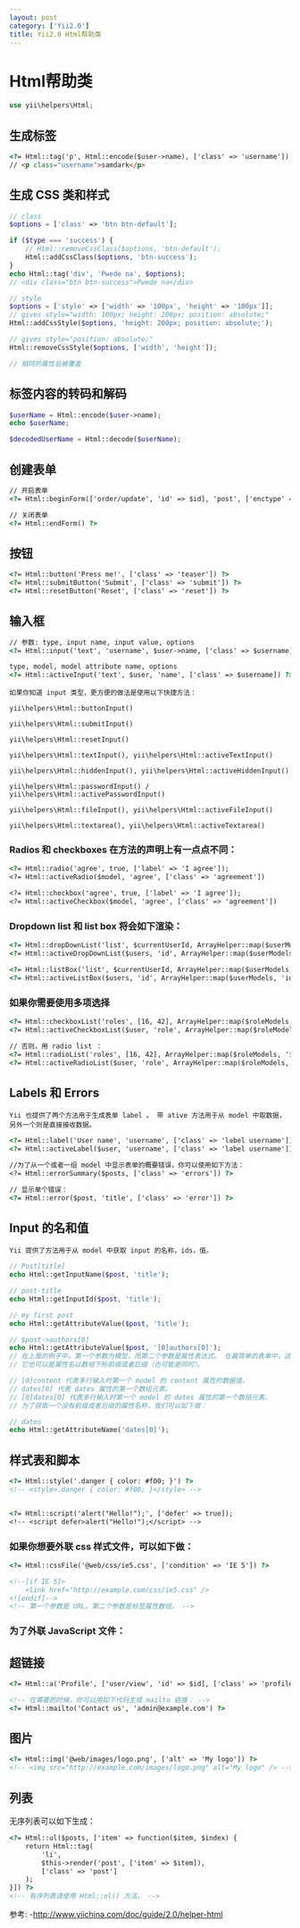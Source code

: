 ```yaml
---
layout: post
category: ['Yii2.0']
title: Yii2.0 Html帮助类
---
```

# Html帮助类
```php
use yii\helpers\Html;
```
## 生成标签
```html
<?= Html::tag('p', Html::encode($user->name), ['class' => 'username']) ?>
// <p class="username">samdark</p>
```

## 生成 CSS 类和样式
```php
// class
$options = ['class' => 'btn btn-default'];

if ($type === 'success') {
    // Html::removeCssClass($options, 'btn-default');
    Html::addCssClass($options, 'btn-success');
}
echo Html::tag('div', 'Pwede na', $options);
// <div class="btn btn-success">Pwede na</div>

// style
$options = ['style' => ['width' => '100px', 'height' => '100px']];
// gives style="width: 100px; height: 200px; position: absolute;"
Html::addCssStyle($options, 'height: 200px; position: absolute;');

// gives style="position: absolute;"
Html::removeCssStyle($options, ['width', 'height']);

// 相同的属性会被覆盖
```
## 标签内容的转码和解码
```php
$userName = Html::encode($user->name);
echo $userName;

$decodedUserName = Html::decode($userName);
```

## 创建表单
```html
// 开启表单
<?= Html::beginForm(['order/update', 'id' => $id], 'post', ['enctype' => 'multipart/form-data']) ?>

// 关闭表单
<?= Html::endForm() ?>
```
## 按钮
```html
<?= Html::button('Press me!', ['class' => 'teaser']) ?>
<?= Html::submitButton('Submit', ['class' => 'submit']) ?>
<?= Html::resetButton('Reset', ['class' => 'reset']) ?>
```
## 输入框
```html
// 参数: type, input name, input value, options
<?= Html::input('text', 'username', $user->name, ['class' => $username]) ?>

type, model, model attribute name, options
<?= Html::activeInput('text', $user, 'name', ['class' => $username]) ?>
```
`如果你知道 input 类型，更方便的做法是使用以下快捷方法：`

`yii\helpers\Html::buttonInput()`

`yii\helpers\Html::submitInput()`

`yii\helpers\Html::resetInput()`

`yii\helpers\Html::textInput(), yii\helpers\Html::activeTextInput()`

`yii\helpers\Html::hiddenInput(), yii\helpers\Html::activeHiddenInput()`

`yii\helpers\Html::passwordInput() / yii\helpers\Html::activePasswordInput()`

`yii\helpers\Html::fileInput(), yii\helpers\Html::activeFileInput()`

`yii\helpers\Html::textarea(), yii\helpers\Html::activeTextarea()`

### Radios 和 checkboxes 在方法的声明上有一点点不同：
```html
<?= Html::radio('agree', true, ['label' => 'I agree']);
<?= Html::activeRadio($model, 'agree', ['class' => 'agreement'])

<?= Html::checkbox('agree', true, ['label' => 'I agree']);
<?= Html::activeCheckbox($model, 'agree', ['class' => 'agreement'])
```
### Dropdown list 和 list box 将会如下渲染：
```html
<?= Html::dropDownList('list', $currentUserId, ArrayHelper::map($userModels, 'id', 'name')) ?>
<?= Html::activeDropDownList($users, 'id', ArrayHelper::map($userModels, 'id', 'name')) ?>

<?= Html::listBox('list', $currentUserId, ArrayHelper::map($userModels, 'id', 'name')) ?>
<?= Html::activeListBox($users, 'id', ArrayHelper::map($userModels, 'id', 'name')) ?>
```
### 如果你需要使用多项选择
```html
<?= Html::checkboxList('roles', [16, 42], ArrayHelper::map($roleModels, 'id', 'name')) ?>
<?= Html::activeCheckboxList($user, 'role', ArrayHelper::map($roleModels, 'id', 'name')) ?>

// 否则，用 radio list ：
<?= Html::radioList('roles', [16, 42], ArrayHelper::map($roleModels, 'id', 'name')) ?>
<?= Html::activeRadioList($user, 'role', ArrayHelper::map($roleModels, 'id', 'name')) ?>
```
## Labels 和 Errors
`Yii 也提供了两个方法用于生成表单 label 。 带 ative 方法用于从 model 中取数据，另外一个则是直接接收数据。`
```html
<?= Html::label('User name', 'username', ['class' => 'label username']) ?>
<?= Html::activeLabel($user, 'username', ['class' => 'label username'])

//为了从一个或者一组 model 中显示表单的概要错误，你可以使用如下方法：
<?= Html::errorSummary($posts, ['class' => 'errors']) ?>

// 显示单个错误：
<?= Html::error($post, 'title', ['class' => 'error']) ?>
```

## Input 的名和值
`Yii 提供了方法用于从 model 中获取 input 的名称，ids，值。`
```php
// Post[title]
echo Html::getInputName($post, 'title');

// post-title
echo Html::getInputId($post, 'title');

// my first post
echo Html::getAttributeValue($post, 'title');

// $post->authors[0]
echo Html::getAttributeValue($post, '[0]authors[0]');
// 在上面的例子中，第一个参数为模型，而第二个参数是属性表达式。 在最简单的表单中，这个属性表达式就是属性名称，但是在一些多行输入的时候，
// 它也可以是属性名以数组下标前缀或者后缀（也可能是同时）。

// [0]content 代表多行输入时第一个 model 的 content 属性的数据值。
// dates[0] 代表 dates 属性的第一个数组元素。
// [0]dates[0] 代表多行输入时第一个 model 的 dates 属性的第一个数组元素。
// 为了获取一个没有前缀或者后缀的属性名称，我们可以如下做：

// dates
echo Html::getAttributeName('dates[0]');
```
## 样式表和脚本
```html
<?= Html::style('.danger { color: #f00; }') ?>
<!-- <style>.danger { color: #f00; }</style> -->


<?= Html::script('alert("Hello!");', ['defer' => true]);
<!-- <script defer>alert("Hello!");</script> -->
```
### 如果你想要外联 css 样式文件，可以如下做：
```html
<?= Html::cssFile('@web/css/ie5.css', ['condition' => 'IE 5']) ?>

<!--[if IE 5]>
    <link href="http://example.com/css/ie5.css" />
<![endif]-->
<!-- 第一个参数是 URL。第二个参数是标签属性数组。 -->
```

### 为了外联 JavaScript 文件：

<?= Html::jsFile('@web/js/main.js') ?>

## 超链接
```html
<?= Html::a('Profile', ['user/view', 'id' => $id], ['class' => 'profile-link']) ?>

<!-- 在需要的时候，你可以用如下代码生成 mailto 链接： -->
<?= Html::mailto('Contact us', 'admin@example.com') ?>
```

## 图片
```html
<?= Html::img('@web/images/logo.png', ['alt' => 'My logo']) ?>
<!-- <img src="http://example.com/images/logo.png" alt="My logo" /> -->
```
## 列表
无序列表可以如下生成：
```html
<?= Html::ul($posts, ['item' => function($item, $index) {
    return Html::tag(
        'li',
        $this->render('post', ['item' => $item]),
        ['class' => 'post']
    );
}]) ?>
<!-- 有序列表请使用 Html::ol() 方法。 -->
```
参考:
-<http://www.yiichina.com/doc/guide/2.0/helper-html>
